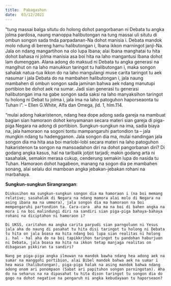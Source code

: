 ```yaml
---
title:  Pabagashon
date:  03/12/2021
---
```


”tung massai balga situtu do holong dohot pangorbanan ni Debata tu angka jolma pardosa, naung manoppa halibutongan na tung massai uli situtu di ombun songon sada tnda parpadanan-Na dohot manisia i. Debata mandok molo ndung di bereng hamu halibutongan i, Ibana ikkon marningot janji-Na. Jala on ndang mangartihon na olo lupa Ibana; alai Ibana manghatai tu hita dohot bahasa ni jolma manisia asa boi hita na laho mangantusi Ibana dohot lam dumenggan. Alana adong do maksud ni Debata tu angka generasi na mangihut on na laho manukkun taringot tu halibutongan i, maka songon sahalak natua-tua ikkon do na laho mangulangi muse carita taringot tu aek nasumar i jala Debata do na mambahen halibutongan i, jala naung mambahen di ombun songon sada jaminan bahwa aek ndang manutupi portibion be dohot aek na sumar. Jadi sian generasi tu generasi halibutongan ima na gabe songon sada saksi na laho manyaksihon taringot tu holong ni Debat tu jolma i, jala ima na laho patoguhon haporseaonta tu Tuhan i”. – Ellen G.White, Alfa dan Omega, jld. 1,  hlm.114.

“mulai adong hakaristenon, ndang hea dope adong sada gareja na mambuat bagian sian hamoraon dohot kenyamanan secara materi sian gareja di piga-piga Negara na adong di portibion. Sungkun-sungkun na ima, sadia biaya na, jala hamoraon na sogoni tontu mampangaruhi partondion ta – jala mungkin ndang tu hadengganon. Jala songon dia ma, mulai nandingan jala songon dia ma hita asa boi marlobi-lobi secara materi na laho patoguhon hakaristenon ta songon na mansoadahon diri na dohot pangorbanan diri? Di godang angka kasus, hal na tarlbalik jotjot tarjadi; makin godang arta ni sasahalak, semakin merasa cukup, cenderung semakin lupa do nasida tu Tuhan. Hamoraon dohot hagabeon, manang na sogon dia pe mambahen sonang, alai selalu doi mamboan angka jebakan-jebakan rohani na marbahaya.

**Sungkun-sungkun Sirangrangan**:

`Diskusihon ma sungkun-sungkun songon dia ma hamoraon i (na boi memang relative; sasahalak di Negara na ndang mamora alai molo di Negara na asing ibana ma na ummora), jala songon dia ma hamoraon na boi mempengaruhi partondion ta. Cara-cara  aha ma na boi di bahen angka na mora i na boi malindungi diri na sandiri sian piga-piga bahaya-bahaya rohani na diciptahon ni hamoraon i?`

`Di UKSS, caritahon ma angka carita parpudi sian parngoluon ni Yesus jala aha do naung di pasahat tu hita disi taringot tu holong ni Debata tu hita on jala boasa ma hita ndang boi lupa sian realitas ni holong i. hal - hal aha do na boi tapikkrihon taringot tu pandohan haburjuon ni Debata, jala boasa ma hita na ikkon tetap manjaga realitas on dibagasan pikkiran ta sandiri?`

`Nang pe piga-piga angka ilmuwan na mandok bawha ndang hea adong aek na sumar na manggohi portibion, alai Bibel mandok bahwa aek na sumar i hea masa (halibutongan), piga-piga halak na asing mandok bahwa ndang adong onom ari ponompaon (Sabat ari papituhon songon parningotan). Aha do na seharus na na dipasahat tu hita dison taringot tu songon dia do gogo na dohot negative na pengaruh ni angka kebudayaan tu haporseaon?`